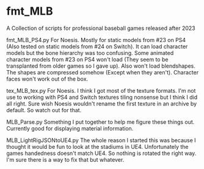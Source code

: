 # fmt_MLB
 A Collection of scripts for professional baseball games released after 2023
 
fmt_MLB_PS4.py
For Noesis. Mostly for static models from #23 on PS4 (Also tested on static models from #24 on Switch).
It can load character models but the bone hierarchy was too confusing.
Some animated character models from #23 on PS4 won't load (They seem to be transplanted from older games so I gave up).
Also won't load blendshapes. The shapes are compressed somehow (Except when they aren't).
Character faces won't work out of the box.
 
tex_MLB_tex.py
For Noesis. I think I got most of the texture formats. I'm not use to working with PS4 and Switch textures tiling nonsense but I think I did all right.
Sure wish Noesis wouldn't rename the first texture in an archive by default. So watch out for that.

MLB_Parse.py
Something I put together to help me figure these things out. Currently good for displaying material information.
 
MLB_LightRigJSONtoUE4.py
The whole reason I started this was because I thought it would be fun to look at the stadiums in UE4.
Unfortunately the games handedness doesn't match UE4. So nothing is rotated the right way. I'm sure there is a way to fix that but whatever.